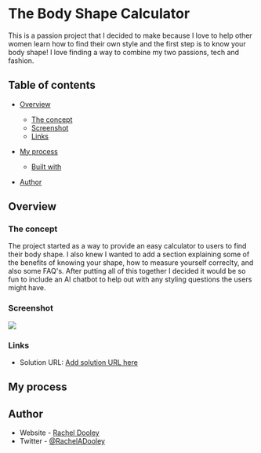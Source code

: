 

# The Body Shape Calculator

This is a passion project that I decided to make because I love to help other women learn how to find their own style and the first step is to know your body shape! I love finding a way to combine my two passions, tech and fashion.

## Table of contents

- [Overview](#overview)
  - [The concept](#the-concept)
  - [Screenshot](#screenshot)
  - [Links](#links)
- [My process](#my-process)
  - [Built with](#built-with)

- [Author](#author)



## Overview

### The concept

The project started as a way to provide an easy calculator to users to find their body shape. I also knew I wanted to add a section explaining some of the benefits of knowing your shape, how to measure yourself correclty, and also some FAQ's. After putting all of this together I decided it would be so fun to include an AI chatbot to help out with any styling questions the users might have.

### Screenshot

![](./assets/images/desktop-shot.png)


### Links

- Solution URL: [Add solution URL here](https://github.com/Rae1821/fashion-calculator-nextjs)


## My process




## Author

- Website - [Rachel Dooley](https://www.rachelandersondooley.com)
- Twitter - [@RachelADooley](https://www.twitter.com/RachelADooley)




